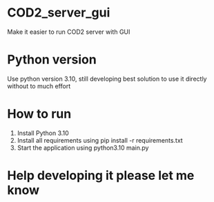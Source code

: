 # COD2_server_gui
Make it easier to run COD2 server with GUI

# Python version
Use python version 3.10, still developing best solution to use it directly without to much effort

# How to run
1. Install Python 3.10
2. Install all requirements using pip install -r requirements.txt
3. Start the application using python3.10 main.py

# Help developing it please let me know
